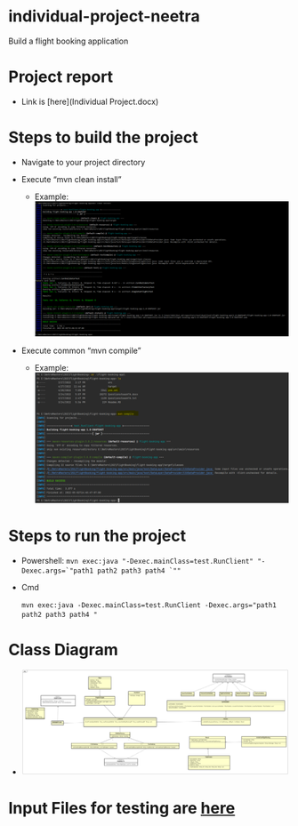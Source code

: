 # individual-project-neetra
 Build a flight booking application 
 
# Project report
- Link is [here](Individual Project.docx) 
 
# Steps to build the project
- Navigate to your project directory
- Execute “mvn clean install”
	- Example:
		![image](images/cleaninstall.PNG)
 
- Execute common “mvn compile”
	- Example:
		![image](images/buildproject.PNG)
 
# Steps to run the project
- Powershell:
	```mvn exec:java "-Dexec.mainClass=test.RunClient" "-Dexec.args=`"path1 path2 path3 path4 `""```
- Cmd

	```mvn exec:java -Dexec.mainClass=test.RunClient -Dexec.args="path1 path2 path3 path4 "```
	
# Class Diagram	
-	![image](images/Class%20Diagram0.png)

# Input Files for testing are [here](inputfiles)
	


